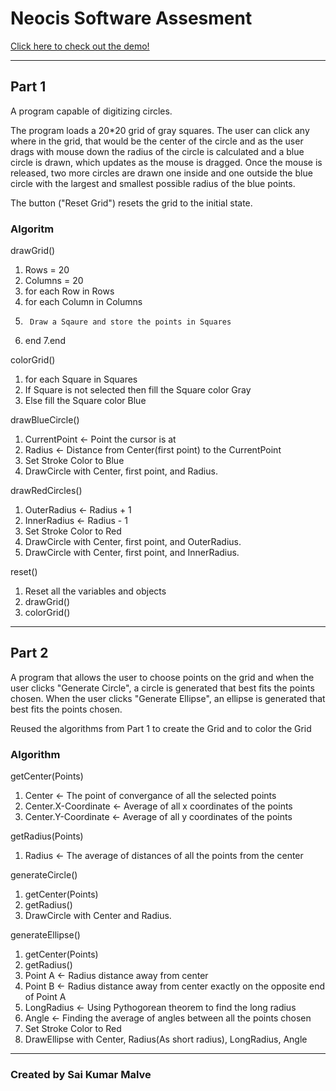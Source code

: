# Neocis Software Assesment

[Click here to check out the demo!](https://skmalve.github.io/Neocis/)

-----

## Part 1

A program capable of digitizing circles.

The program loads a 20*20 grid of gray squares. The user can click any where in the grid, that would be the center of the circle and as the user drags with mouse
down the radius of the circle is calculated and a blue circle is drawn, which updates as the mouse is dragged. Once the mouse is released, two more circles are drawn one inside and one outside the blue circle with the largest and smallest possible radius of the blue points.

The button ("Reset Grid") resets the grid to the initial state.

### Algoritm

drawGrid()
1. Rows = 20
2. Columns = 20
3. for each Row in Rows
4.  for each Column in Columns
5.      Draw a Sqaure and store the points in Squares
6.  end
7.end

colorGrid()
1. for each Square in Squares
2.  If Square is not selected then fill the Square color Gray
3.  Else fill the Square color Blue

drawBlueCircle()
1. CurrentPoint <- Point the cursor is at
2. Radius <- Distance from Center(first point) to the CurrentPoint
3. Set Stroke Color to Blue
4. DrawCircle with Center, first point, and Radius.

drawRedCircles()
1. OuterRadius <- Radius + 1
2. InnerRadius <- Radius - 1
3. Set Stroke Color to Red
4. DrawCircle with Center, first point, and OuterRadius.
4. DrawCircle with Center, first point, and InnerRadius.

reset()
1. Reset all the variables and objects
2. drawGrid()
3. colorGrid()

-----

## Part 2

A program that allows the user to choose points on the grid and when the user clicks "Generate Circle", a circle is generated that best fits the points chosen. When the user clicks "Generate Ellipse", an ellipse is generated that best fits the points chosen.

Reused the algorithms from Part 1 to create the Grid and to color the Grid

### Algorithm 
getCenter(Points)
1. Center <- The point of convergance of all the selected points
2. Center.X-Coordinate <- Average of all x coordinates of the points
3. Center.Y-Coordinate <- Average of all y coordinates of the points

getRadius(Points)
1. Radius <- The average of distances of all the points from the center

generateCircle()
1. getCenter(Points)
2. getRadius()
3. DrawCircle with Center and Radius.

generateEllipse()
1. getCenter(Points)
2. getRadius()
3. Point A <- Radius distance away from center
4. Point B <- Radius distance away from center exactly on the opposite end of Point A
5. LongRadius <- Using Pythogorean theorem to find the long radius
6. Angle <- Finding the average of angles between all the points chosen
7. Set Stroke Color to Red
8. DrawEllipse with Center, Radius(As short radius), LongRadius, Angle


-----

### Created by Sai Kumar Malve

